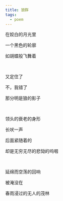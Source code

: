 ```yaml
---
title: 狼群
tags:
  - poem
---
```


在姣白的月光里

一个黑色的轮廓

如胡蝶般飞舞着

<br>

又定住了

不，我错了

那分明是狼的影子

<br>

领头的衰老的身形

长吠一声

后面紧随着的

却是无穷无尽的悲恸的呜咽

<br>

延绵而空荡的回响

被淹没在

春雨浸过的无人的茂林